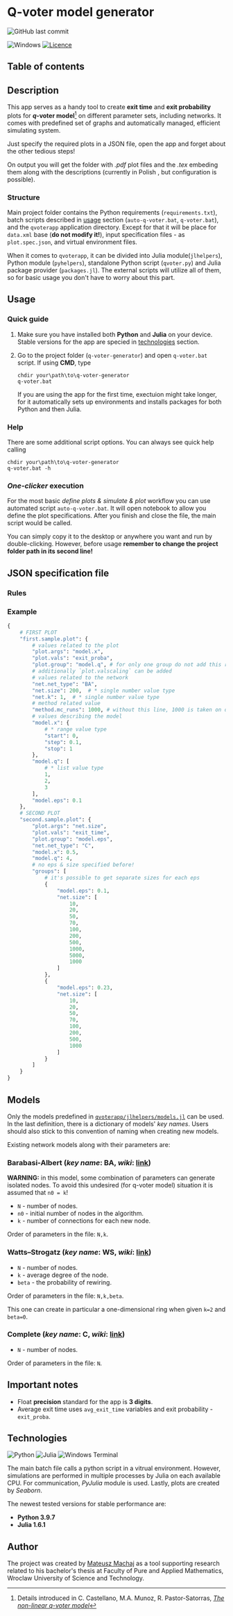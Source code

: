 # Q-voter model generator

![GitHub last commit](https://img.shields.io/github/last-commit/o-Mateo-o/q-voter-generator)

![Windows](https://img.shields.io/badge/Windows-0078D6?style=for-the-badge&logo=windows&logoColor=white)
[![Licence](https://img.shields.io/github/license/Ileriayo/markdown-badges?style=for-the-badge)](./LICENSE)

## Table of contents

<!-- TODO: add -->

## Description

This app serves as a handy tool to create **exit time** and **exit probability** plots for **$q$-voter model**[^1] on different parameter sets, including networks. It comes with predefined set of graphs and automatically managed, efficient simulating system.

Just specify the required plots in a JSON file, open the app and forget about the other tedious steps!

On output you will get the folder with *.pdf* plot files and the *.tex* embeding them along with the descriptions (currently in Polish , but configuration is possible).

[^1]: Details introduced in C. Castellano, M.A. Munoz, R. Pastor-Satorras, [*The non-linear q-voter model*](https://arxiv.org/abs/0907.1775)

### Structure

Main project folder contains the Python requirements (`requirements.txt`), batch scripts described in [usage](#usage) section (`auto-q-voter.bat`, `q-voter.bat`), and the `qvoterapp` application directory. Except for that it will be place for `data.xml` base (**do not modify it!**), input specification files - as `plot.spec.json`, and virtual environment files.

When it comes to `qvoterapp`, it can be divided into Julia module(`jlhelpers`), Python module (`pyhelpers`), standalone Python script (`qvoter.py`) and Julia package provider (`packages.jl`). The external scripts will utilize all of them, so for basic usage you don't have to worry about this part.

## Usage

### Quick guide

1. Make sure you have installed both **Python** and **Julia** on your device. Stable versions for the app are specied in [technologies](#technologies) section.
2. Go to the project folder (`q-voter-generator`) and open `q-voter.bat` script. If using **CMD**, type

   ```batch
   chdir your\path\to\q-voter-generator
   q-voter.bat
   ```

   If you are using the app for the first time, exectuion might take longer, for it automatically sets up environments and installs packages for both Python and then Julia.

### Help

There are some additional script options. You can always see quick help calling

   ```batch
   chdir your\path\to\q-voter-generator
   q-voter.bat -h
   ```

### *One-clicker* execution

For the most basic *define plots & simulate & plot* workflow you can use automated script `auto-q-voter.bat`. It will open notebook to allow you define the plot specifications. After you finish and close the file, the main script would be called.

You can simply copy it to the desktop or anywhere you want and run by double-clicking. However, before usage **remember to change the project folder path in its second line!**

## JSON specification file

### Rules

### Example

```python
{   
    # FIRST PLOT
    "first.sample.plot": {
        # values related to the plot
        "plot.args": "model.x", 
        "plot.vals": "exit_proba",
        "plot.group": "model.q", # for only one group do not add this row
        # additionally `plot.valscaling` can be added
        # values related to the network
        "net.net_type": "BA",
        "net.size": 200,  # * single number value type
        "net.k": 1,  # * single number value type
        # method related value
        "method.mc_runs": 1000, # without this line, 1000 is taken on default
        # values describing the model
        "model.x": {
            # * range value type
            "start": 0,
            "step": 0.1,
            "stop": 1
        },
        "model.q": [
            # * list value type
            1,
            2,
            3
        ],
        "model.eps": 0.1
    },
    # SECOND PLOT
    "second.sample.plot": {
        "plot.args": "net.size",
        "plot.vals": "exit_time",
        "plot.group": "model.eps",
        "net.net_type": "C",
        "model.x": 0.5,
        "model.q": 4,
        # no eps & size specified before!
        "groups": [
            # it's possible to get separate sizes for each eps
            {
                "model.eps": 0.1,
                "net.size": [
                    10,
                    20,
                    50,
                    70,
                    100,
                    200,
                    500,
                    1000,
                    5000,
                    1000
                ]
            },
            {
                "model.eps": 0.23,
                "net.size": [
                    10,
                    20,
                    50,
                    70,
                    100,
                    200,
                    500,
                    1000
                ]
            }
        ]
    }
}
```

## Models

Only the models predefined in [`qvoterapp/jlhelpers/models.jl`](qvoterapp/jlhelpers/models.jl) can be used. In the last definition, there is a dictionary of models' *key names*. Users should also stick to this convention of naming when creating new models.

Existing network models along with their parameters are:

### Barabasi-Albert (*key name*: **BA**, *wiki*: [link](https://en.wikipedia.org/wiki/Barab%C3%A1si%E2%80%93Albert_model))

**WARNING:** in this model, some combination of parameters can generate isolated nodes. To avoid this undesired (for q-voter model) situation it is assumed that `n0 = k`!

- `N` - number of nodes.
- `n0` - initial number of nodes in the algorithm.
- `k` - number of connections for each new node.

Order of parameters in the file: `N,k`.

### Watts–Strogatz (*key name*: **WS**, *wiki*: [link](https://en.wikipedia.org/wiki/Watts%E2%80%93Strogatz_model))

- `N` - number of nodes.
- `k` - average degree of the node.
- `beta` - the probability of rewiring.

Order of parameters in the file: `N,k,beta`.

This one can create in particular a one-dimensional ring when given `k=2` and `beta=0`.

### Complete (*key name*: **C**, *wiki*: [link](https://en.wikipedia.org/wiki/Complete_graph))

- `N` - number of nodes.

Order of parameters in the file: `N`.

## Important notes

- Float **precision** standard for the app is **3 digits**.
- Average exit time uses `avg_exit_time` variables and exit probability - `exit_proba`.

## Technologies

![Python](https://img.shields.io/badge/python-3670A0?style=for-the-badge&logo=python&logoColor=ffdd54)
![Julia](https://img.shields.io/badge/-Julia-9558B2?style=for-the-badge&logo=julia&logoColor=white)
![Windows Terminal](https://img.shields.io/badge/Windows%20Terminal-%234D4D4D.svg?style=for-the-badge&logo=windows-terminal&logoColor=white)

The main batch file calls a python script in a vitrual environment. However, simulations are performed in multiple processes by Julia on each available CPU. For communication, *PyJulia* module is used. Lastly, plots are created by *Seaborn*.

The newest tested versions for stable performance are:

- **Python 3.9.7**
- **Julia 1.6.1**

## Author

The project was created by [Mateusz Machaj](https://github.com/o-Mateo-o) as a tool supporting research related to his bachelor's thesis at Faculty of Pure and Applied Mathematics, Wroclaw University of Science and Technology.
